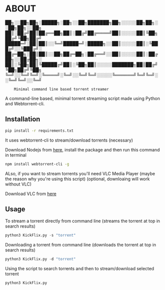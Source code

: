 # ABOUT


██╗░░██╗██╗░█████╗░██╗░░██╗███████╗██╗░░░░░██╗██╗░░██╗██╗░░██╗
██║░██╔╝██║██╔══██╗██║░██╔╝██╔════╝██║░░░░░██║╚██╗██╔╝╚██╗██╔╝
█████═╝░██║██║░░╚═╝█████═╝░█████╗░░██║░░░░░██║░╚███╔╝░░╚███╔╝░
██╔═██╗░██║██║░░██╗██╔═██╗░██╔══╝░░██║░░░░░██║░██╔██╗░░██╔██╗░
██║░╚██╗██║╚█████╔╝██║░╚██╗██║░░░░░███████╗██║██╔╝╚██╗██╔╝╚██╗
╚═╝░░╚═╝╚═╝░╚════╝░╚═╝░░╚═╝╚═╝░░░░░╚══════╝╚═╝╚═╝░░╚═╝╚═╝░░╚═╝
        
        Minimal command line based torrent streamer


A command-line based, minimal torrent streaming script made using Python and Webtorrent-cli.

## Installation

```bash
pip install -r requirements.txt
```

It uses webtorrent-cli to stream/download torrents (necessary)

Download Nodejs from [here](https://nodejs.org/en/download/), install the package and then run this command in terminal
```bash
npm install webtorrent-cli -g
```

ALso, if you want to stream torrents you'll need VLC Media Player (maybe the reason why you're using this script) (optional, downloaing will work without VLC)

Download VLC from [here](https://www.videolan.org/)

## Usage

To stream a torrent directly from command line (streams the torrent at top in search results)
```python
python3 KickFlix.py -s "torrent" 
```
Downloading a torrent from command line (downloads the torrent at top in search results)
```python
python3 KickFlix.py -d "torrent"
```
Using the script to search torrents and then to stream/download selected torrent
```python
python3 KickFlix.py
```
